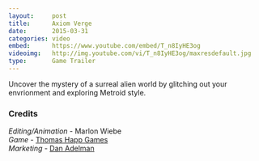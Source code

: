 ```yaml
---
layout:     post
title:      Axiom Verge
date:       2015-03-31
categories: video
embed:      https://www.youtube.com/embed/T_n8IyHE3og
videoimg:   http://img.youtube.com/vi/T_n8IyHE3og/maxresdefault.jpg
type:       Game Trailer
---
```


Uncover the mystery of a surreal alien world by glitching out your envrionment and exploring Metroid style.

### Credits
_Editing/Animation_ - Marlon Wiebe  
_Game_ - [Thomas Happ Games][a00aac1e]  
_Marketing_ - [Dan Adelman][756fe3f9]  

  [0b32b55b]: powerupaudio.com "Power Up Audio"
  [756fe3f9]: https://twitter.com/Dan_Adelman "Dan Adelman Twitter"
  [a00aac1e]: http://www.thomashapp.com "Thomas Happ Games Webpage"
